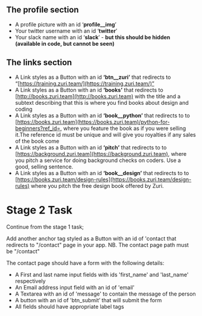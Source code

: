 ## The profile section

- A profile picture with an id ‘**profile\_\_img**’
- Your twitter username with an id ‘**twitter**’
- Your slack name with an id ‘**slack**’ - **but this should be hidden (available in code, but cannot be seen)**

## The links section

- A Link styles as a Button with an id **‘btn\_\_zuri’** that redirects to “[https://training.zuri.team/](https://training.zuri.team/)”
- A Link styles as a Button with an id **‘books’** that redirects to [http://books.zuri.team](http://books.zuri.team) with the title and a subtext describing that this is where you find books about design and coding
- A Link styles as a Button with an id **‘book\_\_python’** that redirects to to [https://books.zuri.team](https://books.zuri.team)/python-for-beginners?ref_id=<yourslackname>, where you feature the book as if you were selling it.The reference id must be unique and will give you royalties if any sales of the book come
- A Link styles as a Button with an id **‘pitch’** that redirects to to [https://background.zuri.team](https://background.zuri.team), where you pitch a service for doing background checks on coders. Use a good, selling sentence.
- A Link styles as a Button with an id **‘book\_\_design’** that redirects to to [https://books.zuri.team/design-rules](https://books.zuri.team/design-rules) where you pitch the free design book offered by Zuri.

# Stage 2 Task

Continue from the stage 1 task;

Add another anchor tag styled as a Button with an id of 'contact that redirects to "/contact" page in your app.
NB. The contact page path must be "/contact"

The contact page should have a form with the following details:

- A First and last name input fields with ids 'first_name' and 'last_name' respectively
- An Email address input field with an id of 'email'
- A Textarea with an id of 'message' to contain the message of the person
- A button with an id of 'btn_submit’ that will submit the form
- All fields should have appropriate label tags
